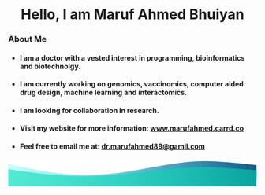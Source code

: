 <h1 align= "center"> Hello, I am Maruf Ahmed Bhuiyan </h1>

### About Me
  - #### I am a doctor with a vested interest in programming, bioinformatics and biotechnolgy. 
  - #### I am currently working on genomics, vaccinomics, computer aided drug design,  machine learning and interactomics. 
  - #### I am looking for collaboration in research.
  - #### Visit my website for more information: www.marufahmed.carrd.co
  - #### Feel free to email me at: dr.marufahmed89@gamil.com
![footer image](https://github.com/maruf-ahmed-bhuiyan/maruf-ahmed-bhuiyan/blob/master/footer.png)
